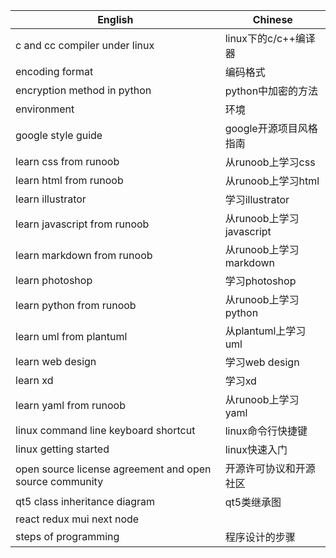 | English | Chinese |
| ------- | ------- |
| c and cc compiler under linux | linux下的c/c++编译器 |
| encoding format | 编码格式 |
| encryption method in python | python中加密的方法 |
| environment | 环境 |
| google style guide | google开源项目风格指南 |
| learn css from runoob | 从runoob上学习css |
| learn html from runoob | 从runoob上学习html |
| learn illustrator | 学习illustrator |
| learn javascript from runoob | 从runoob上学习javascript |
| learn markdown from runoob | 从runoob上学习markdown |
| learn photoshop | 学习photoshop |
| learn python from runoob | 从runoob上学习python |
| learn uml from plantuml | 从plantuml上学习uml |
| learn web design | 学习web design |
| learn xd | 学习xd |
| learn yaml from runoob | 从runoob上学习yaml |
| linux command line keyboard shortcut | linux命令行快捷键 |
| linux getting started | linux快速入门 |
| open source license agreement and open source community| 开源许可协议和开源社区 |
| qt5 class inheritance diagram | qt5类继承图 |
| react redux mui next node | |
| steps of programming | 程序设计的步骤 |

